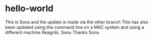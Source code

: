 # hello-world

This is Sonu and the update is made via the other branch
This has also been updated using the command line on a MAC system and using a different machine
Reagrds,
Sonu
Thanks
Sonu

